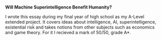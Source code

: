 **Will Machine Superintelligence Benefit Humanity?**

I wrote this essay during my final year of high school as my A-Level extended project. It covers ideas about intelligence, AI, superintelligence, existential risk and takes notions from other subjects such as economics and game theory. For it I recieved a mark of 50/50, grade A*.
